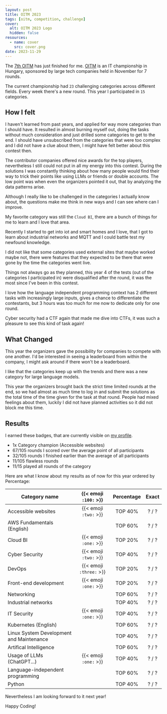 ```yaml
---
layout: post
title: OITM 2023
tags: [oitm, competition, challenge]
cover:
  alt: OITM 2023 Logo
  hidden: false
resources:
  - name: cover
    src: cover.png
date: 2023-11-29
---
```


The [7th OITM](https://megmerettetes.hu/archivum/vi-orszagos-it-megmerettetes/) has just finished for me.
[OITM](https://megmerettetes.hu/) is an IT championship in Hungary, sponsored by large tech companies held in November for 7 rounds.

<!--more-->

The current championship had `23` challenging categories across different fields.
Every week there's a new round. This year I participated in `15` categories.

## How I felt

I haven't learned from past years, and applied for way more categories than I should have.
It resulted in almost burning myself out, doing the tasks without much consideration and just drilled some categories to get to the end. I should have unsubscribed from the categories that were too complex and I did not have a clue about them, I might have felt better about this contest then.

The contributor companies offered nice awards for the top players, nevertheless I still could not put in all my energy into this contest. During the solutions I was constantly thinking about how many people would find their way to trick their points like using LLMs or friends or double accounts.
The low point was when even the organizers pointed it out, that by analyzing the data patterns arise.

Although I really like to be challenged in the categories I actually know about, the questions make me think in new ways and I can see where can I improve.

My favorite category was still the `Cloud BI`, there are a bunch of things for me to learn and I love that area.

Recently I started to get into iot and smart homes and I love, that I got to learn about industrial networks and MQTT and I could battle test my newfound knowledge.

I did not like that some categories used external sites that maybe worked maybe not, there were features that they expected to be there that were gone by the time the categories went live.

Things not always go as they planned, this year 4 of the tests (out of the categories I participated in) were disqualified after the round, it was the most since I've been in this contest.

I love how the language independent programming context has 2 different tasks with increasingly large inputs, gives a chance to differentiate the contestants, but 3 hours was too much for me now to dedicate only for one round.

Cyber security had a CTF again that made me dive into CTFs, it was such a pleasure to see this kind of task again!

## What Changed

This year the organizers gave the possibility for companies to compete with one another.
I'd be interested in seeing a leaderboard from within the company, I might ask around if there won't be a leaderboard.

I like that the categories keep up with the trends and there was a new category for large language models.

This year the organizers brought back the strict time limited rounds at the end, so we had almost as much time to log in and submit the solutions as the total time of the time given for the task at that round.
People had mixed feelings about them, luckily I did not have planned activities so it did not block me this time.

## Results

I earned these badges, that are currently visible on [my profile](https://app.megmerettetes.hu/adatlap/36f5d827-d986-4f64-ad08-7387a2274e50).

- 1x Category champion (Accessible websites)
- 67/105 rounds I scored over the average point of all participants
- 32/105 rounds I finished earlier than the average of all participants
- 11/105 flawless rounds
- 11/15 played all rounds of the category

Here are what I know about my results as of now for this year ordered by Percentage:


| Category name                            |  {{< emoji `:100:` >}}  | Percentage | Exact |
|------------------------------------------|:-----------------------:|:----------:|:-----:|
| Accessible websites                      |  {{< emoji `:two:` >}}  |  TOP 40%   | ? / ? |
| AWS Fundamentals (English)               |                         |  TOP 60%   | ? / ? |
| Cloud BI                                 |  {{< emoji `:one:` >}}  |  TOP 20%   | ? / ? |
| Cyber Security                           |  {{< emoji `:two:` >}}  |  TOP 40%   | ? / ? |
| DevOps                                   | {{< emoji `:three:` >}} |  TOP 20%   | ? / ? |
| Front-end development                    |  {{< emoji `:one:` >}}  |  TOP 20%   | ? / ? |
| Networking                               |                         |  TOP 60%   | ? / ? |
| Industrial networks                      |                         |  TOP 40%   | ? / ? |
| IT Security                              |  {{< emoji `:one:` >}}  |  TOP 40%   | ? / ? |
| Kubernetes (English)                     |                         |  TOP 60%   | ? / ? |
| Linux System Development and Maintenance |                         |  TOP 40%   | ? / ? |
| Artifical Intelligence                   |                         |  TOP 60%   | ? / ? |
| Usage of LLMs (ChatGPT...)               |  {{< emoji `:one:` >}}  |  TOP 40%   | ? / ? |
| Language-independent programming         |                         |  TOP 60%   | ? / ? |
| Python                                   |                         |  TOP 40%   | ? / ? |

Nevertheless I am looking forward to it next year!

Happy Coding!
